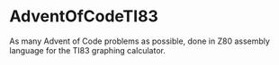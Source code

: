 # AdventOfCodeTI83
As many Advent of Code problems as possible, done in Z80 assembly language for the TI83 graphing calculator.
